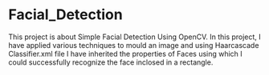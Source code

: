 # Facial_Detection
This project is about Simple Facial Detection Using OpenCV. In this project, I have applied various techniques to mould an image and using Haarcascade Classifier.xml file I have inherited the properties of Faces using which I could successfully recognize the face inclosed in a rectangle.
